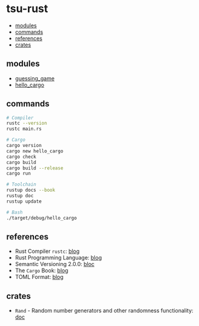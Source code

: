 # tsu-rust

- [modules](#modules)
- [commands](#commands)
- [references](#references)
- [crates](#crates)

## modules

- [guessing_game](guessing_game)
- [hello_cargo](hello_cargo)

## commands

```bash
# Compiler
rustc --version
rustc main.rs

# Cargo
cargo version
cargo new hello_cargo
cargo check
cargo build
cargo build --release
cargo run

# Toolchain
rustup docs --book
rustup doc
rustup update

# Bash
./target/debug/hello_cargo
```

## references

- Rust Compiler `rustc`: [blog](https://doc.rust-lang.org/rustc/what-is-rustc.html)
- Rust Programming Language: [blog](https://doc.rust-lang.org/book/title-page.html)
- Semantic Versioning 2.0.0: [bloc](https://semver.org/)
- The `Cargo` Book: [blog](https://doc.rust-lang.org/cargo/index.html)
- TOML Format: [blog](https://toml.io/en/)

## crates

- `Rand` - Random number generators and other randomness functionality: [doc](https://crates.io/crates/rand)